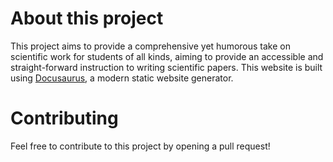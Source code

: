 # About this project

This project aims to provide a comprehensive yet humorous take on scientific work for students of all kinds, aiming to provide an accessible and straight-forward instruction to writing scientific papers.
This website is built using [Docusaurus](https://docusaurus.io/), a modern static website generator.

# Contributing

Feel free to contribute to this project by opening a pull request!